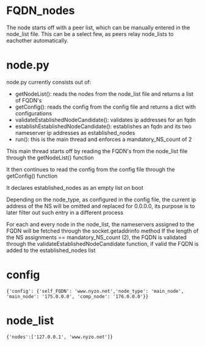 # FQDN_nodes
 
The node starts off with a peer list, which can be manually entered in the node_list file. 
This can be a select few, as peers relay node_lists to eachother automatically.

# node.py


node.py currently consists out of:

- getNodeList(): reads the nodes from the node_list file and returns a list of FQDN's
- getConfig(): reads the config from the config file and returns a dict with configurations
- validateEstablishedNodeCandidate(): validates ip addresses for an fqdn
- establishEstablishedNodeCandidate(): establishes an fqdn and its two nameserver ip addresses as established_nodes
- run(): this is the main thread and enforces a mandatory_NS_count of 2


This main thread starts off by reading the FQDN's from the node_list file through the getNodeList() function

It then continues to read the config from the config file through the getConfig() function

It declares established_nodes as an empty list on boot


Depending on the node_type, as configured in the config file, the current ip address of the NS will be omitted and replaced for 0.0.0.0, its purpose is to later filter out such entry in a different process


For each and every node in the node_list, the nameservers assigned to the FQDN will be fetched through the socket.getaddrinfo method
If the length of the NS assignments == mandatory_NS_count (2), the FQDN is validated through the validateEstablishedNodeCandidate function, if valid the FQDN is added to the established_nodes list

# config
```
{'config': {'self_FQDN': 'www.nyzo.net','node_type': 'main_node', 'main_node': '175.0.0.0', 'comp_node': '176.0.0.0'}}
```

# node_list
```
{'nodes':['127.0.0.1', 'www.nyzo.net']}
```
